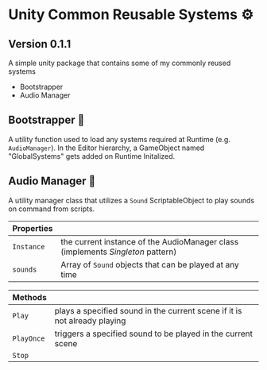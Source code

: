 # Unity Common Reusable Systems ⚙️

## Version 0.1.1

A simple unity package that contains some of my commonly reused systems

- Bootstrapper
- Audio Manager

## Bootstrapper 🧰

A utility function used to load any systems required at Runtime (e.g. `AudioManager`). In the Editor hierarchy, a GameObject named "GlobalSystems" gets added on Runtime Initalized.

## Audio Manager 🎹

A utility manager class that utilizes a `Sound` ScriptableObject to play sounds on command from scripts.

| **Properties**           |                                                                                 |
| ---------- | ------------------------------------------------------------------------------- |
| `Instance` | the current instance of the AudioManager class (implements _Singleton_ pattern) |
| `sounds`   | Array of `Sound` objects that can be played at any time                         |

| **Methods**            |                                                                           |
| ---------- | ------------------------------------------------------------------------- |
| `Play`     | plays a specified sound in the current scene if it is not already playing |
| `PlayOnce` | triggers a specified sound to be played in the current scene              |
| `Stop`     |                                                                           |

